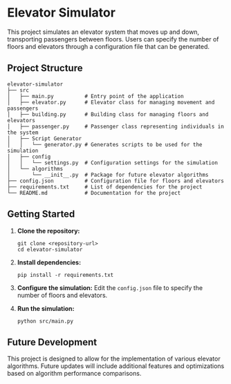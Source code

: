 # Elevator Simulator

This project simulates an elevator system that moves up and down, transporting passengers between floors. Users can specify the number of floors and elevators through a configuration file that can be generated.

## Project Structure

```
elevator-simulator
├── src
│   ├── main.py          # Entry point of the application
│   ├── elevator.py      # Elevator class for managing movement and passengers
│   ├── building.py      # Building class for managing floors and elevators
│   ├── passenger.py     # Passenger class representing individuals in the system
│   ├── Script Generator
│   │   └── generator.py # Generates scripts to be used for the simulation
│   ├── config
│   │   └── settings.py  # Configuration settings for the simulation
│   └── algorithms
│       └── __init__.py  # Package for future elevator algorithms
├── config.json          # Configuration file for floors and elevators
├── requirements.txt     # List of dependencies for the project
└── README.md            # Documentation for the project
```

## Getting Started

1. **Clone the repository:**
   ```
   git clone <repository-url>
   cd elevator-simulator
   ```

2. **Install dependencies:**
   ```
   pip install -r requirements.txt
   ```

3. **Configure the simulation:**
   Edit the `config.json` file to specify the number of floors and elevators.

4. **Run the simulation:**
   ```
   python src/main.py
   ```

## Future Development

This project is designed to allow for the implementation of various elevator algorithms. Future updates will include additional features and optimizations based on algorithm performance comparisons.